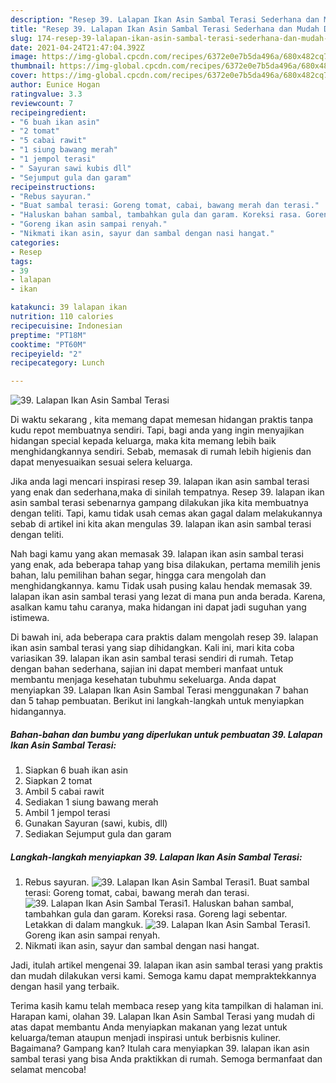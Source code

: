 ```yaml
---
description: "Resep 39. Lalapan Ikan Asin Sambal Terasi Sederhana dan Mudah Dibuat"
title: "Resep 39. Lalapan Ikan Asin Sambal Terasi Sederhana dan Mudah Dibuat"
slug: 174-resep-39-lalapan-ikan-asin-sambal-terasi-sederhana-dan-mudah-dibuat
date: 2021-04-24T21:47:04.392Z
image: https://img-global.cpcdn.com/recipes/6372e0e7b5da496a/680x482cq70/39-lalapan-ikan-asin-sambal-terasi-foto-resep-utama.jpg
thumbnail: https://img-global.cpcdn.com/recipes/6372e0e7b5da496a/680x482cq70/39-lalapan-ikan-asin-sambal-terasi-foto-resep-utama.jpg
cover: https://img-global.cpcdn.com/recipes/6372e0e7b5da496a/680x482cq70/39-lalapan-ikan-asin-sambal-terasi-foto-resep-utama.jpg
author: Eunice Hogan
ratingvalue: 3.3
reviewcount: 7
recipeingredient:
- "6 buah ikan asin"
- "2 tomat"
- "5 cabai rawit"
- "1 siung bawang merah"
- "1 jempol terasi"
- " Sayuran sawi kubis dll"
- "Sejumput gula dan garam"
recipeinstructions:
- "Rebus sayuran."
- "Buat sambal terasi: Goreng tomat, cabai, bawang merah dan terasi."
- "Haluskan bahan sambal, tambahkan gula dan garam. Koreksi rasa. Goreng lagi sebentar. Letakkan di dalam mangkuk."
- "Goreng ikan asin sampai renyah."
- "Nikmati ikan asin, sayur dan sambal dengan nasi hangat."
categories:
- Resep
tags:
- 39
- lalapan
- ikan

katakunci: 39 lalapan ikan 
nutrition: 110 calories
recipecuisine: Indonesian
preptime: "PT18M"
cooktime: "PT60M"
recipeyield: "2"
recipecategory: Lunch

---
```



![39. Lalapan Ikan Asin Sambal Terasi](https://img-global.cpcdn.com/recipes/6372e0e7b5da496a/680x482cq70/39-lalapan-ikan-asin-sambal-terasi-foto-resep-utama.jpg)

Di waktu  sekarang , kita memang dapat memesan hidangan praktis tanpa kudu repot membuatnya sendiri. Tapi, bagi anda yang ingin menyajikan hidangan special kepada keluarga, maka kita memang lebih baik menghidangkannya sendiri. Sebab, memasak di rumah lebih higienis dan dapat menyesuaikan sesuai selera keluarga.

Jika anda lagi mencari inspirasi resep 39. lalapan ikan asin sambal terasi yang enak dan sederhana,maka di sinilah tempatnya. Resep 39. lalapan ikan asin sambal terasi  sebenarnya gampang dilakukan jika kita membuatnya dengan teliti. Tapi, kamu tidak usah cemas akan gagal dalam melakukannya 
sebab di artikel ini kita akan mengulas 39. lalapan ikan asin sambal terasi dengan teliti.  



Nah bagi kamu yang akan memasak 39. lalapan ikan asin sambal terasi yang enak, ada beberapa tahap yang bisa dilakukan, pertama memilih jenis bahan, lalu pemilihan bahan segar, hingga cara mengolah dan menghidangkannya. kamu Tidak usah pusing kalau hendak memasak 39. lalapan ikan asin sambal terasi yang lezat di mana pun anda berada. Karena, asalkan kamu  tahu caranya, maka hidangan ini dapat jadi suguhan yang istimewa.

Di bawah ini, ada beberapa cara praktis  dalam mengolah resep 39. lalapan ikan asin sambal terasi yang siap dihidangkan. Kali ini, mari kita coba variasikan 39. lalapan ikan asin sambal terasi sendiri di rumah. Tetap dengan bahan sederhana, sajian ini dapat memberi manfaat untuk membantu menjaga kesehatan tubuhmu sekeluarga. Anda dapat menyiapkan 39. Lalapan Ikan Asin Sambal Terasi menggunakan 7 bahan dan 5 tahap pembuatan. Berikut ini langkah-langkah untuk menyiapkan hidangannya.

<!--inarticleads1-->

##### Bahan-bahan dan bumbu yang diperlukan untuk pembuatan 39. Lalapan Ikan Asin Sambal Terasi:

1. Siapkan 6 buah ikan asin
1. Siapkan 2 tomat
1. Ambil 5 cabai rawit
1. Sediakan 1 siung bawang merah
1. Ambil 1 jempol terasi
1. Gunakan  Sayuran (sawi, kubis, dll)
1. Sediakan Sejumput gula dan garam




<!--inarticleads2-->

##### Langkah-langkah menyiapkan 39. Lalapan Ikan Asin Sambal Terasi:

1. Rebus sayuran.
<img src="https://img-global.cpcdn.com/steps/119ae9dea4cea716/160x128cq70/39-lalapan-ikan-asin-sambal-terasi-langkah-memasak-1-foto.jpg" alt="39. Lalapan Ikan Asin Sambal Terasi">1. Buat sambal terasi: Goreng tomat, cabai, bawang merah dan terasi.
<img src="https://img-global.cpcdn.com/steps/6b4d36debfb5deb6/160x128cq70/39-lalapan-ikan-asin-sambal-terasi-langkah-memasak-2-foto.jpg" alt="39. Lalapan Ikan Asin Sambal Terasi">1. Haluskan bahan sambal, tambahkan gula dan garam. Koreksi rasa. Goreng lagi sebentar. Letakkan di dalam mangkuk.
<img src="https://img-global.cpcdn.com/steps/e6e82de9702b26fe/160x128cq70/39-lalapan-ikan-asin-sambal-terasi-langkah-memasak-3-foto.jpg" alt="39. Lalapan Ikan Asin Sambal Terasi">1. Goreng ikan asin sampai renyah.
1. Nikmati ikan asin, sayur dan sambal dengan nasi hangat.




Jadi, itulah artikel mengenai  39. lalapan ikan asin sambal terasi  yang praktis dan mudah dilakukan versi kami. Semoga kamu dapat mempraktekkannya dengan hasil yang terbaik. 

Terima kasih kamu telah membaca resep yang kita tampilkan di halaman ini. Harapan kami, olahan  39. Lalapan Ikan Asin Sambal Terasi yang mudah di atas dapat membantu Anda menyiapkan makanan yang lezat untuk keluarga/teman ataupun menjadi inspirasi untuk berbisnis kuliner. Bagaimana? Gampang kan? Itulah cara menyiapkan 39. lalapan ikan asin sambal terasi yang bisa Anda praktikkan di rumah. Semoga bermanfaat dan selamat mencoba!

